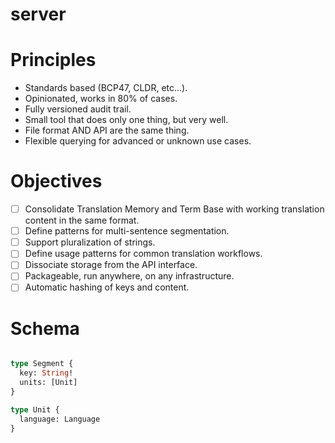 # server

# Principles

- Standards based (BCP47, CLDR, etc...).
- Opinionated, works in 80% of cases.
- Fully versioned audit trail.
- Small tool that does only one thing, but very well.
- File format AND API are the same thing.
- Flexible querying for advanced or unknown use cases.

# Objectives

- [ ] Consolidate Translation Memory and Term Base with working translation content in the same format.
- [ ] Define patterns for multi-sentence segmentation.
- [ ] Support pluralization of strings.
- [ ] Define usage patterns for common translation workflows.
- [ ] Dissociate storage from the API interface.
- [ ] Packageable, run anywhere, on any infrastructure.
- [ ] Automatic hashing of keys and content.

# Schema

```graphql

type Segment {
  key: String!
  units: [Unit]
}

type Unit {
  language: Language
}

```
